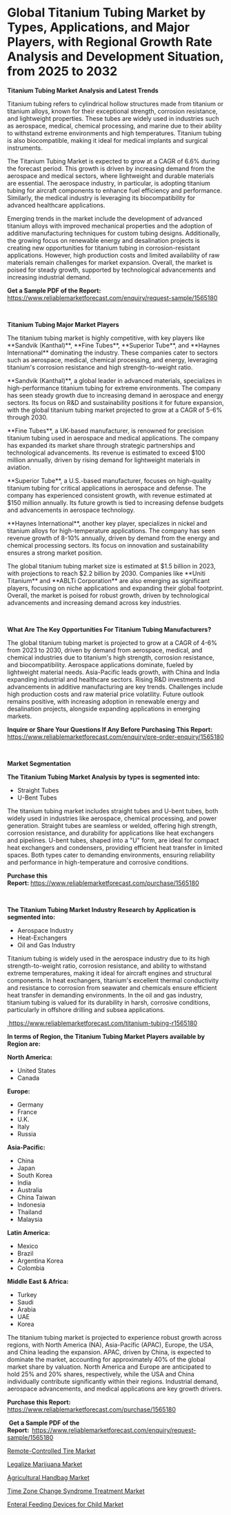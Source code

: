 <p><h1>Global Titanium Tubing Market by Types, Applications, and Major Players, with Regional Growth Rate Analysis and Development Situation, from 2025 to 2032</h1></p><p><strong>Titanium Tubing Market Analysis and Latest Trends</strong></p>
<p><p>Titanium tubing refers to cylindrical hollow structures made from titanium or titanium alloys, known for their exceptional strength, corrosion resistance, and lightweight properties. These tubes are widely used in industries such as aerospace, medical, chemical processing, and marine due to their ability to withstand extreme environments and high temperatures. Titanium tubing is also biocompatible, making it ideal for medical implants and surgical instruments.</p><p>The Titanium Tubing Market is expected to grow at a CAGR of 6.6% during the forecast period. This growth is driven by increasing demand from the aerospace and medical sectors, where lightweight and durable materials are essential. The aerospace industry, in particular, is adopting titanium tubing for aircraft components to enhance fuel efficiency and performance. Similarly, the medical industry is leveraging its biocompatibility for advanced healthcare applications.</p><p>Emerging trends in the market include the development of advanced titanium alloys with improved mechanical properties and the adoption of additive manufacturing techniques for custom tubing designs. Additionally, the growing focus on renewable energy and desalination projects is creating new opportunities for titanium tubing in corrosion-resistant applications. However, high production costs and limited availability of raw materials remain challenges for market expansion. Overall, the market is poised for steady growth, supported by technological advancements and increasing industrial demand.</p></p>
<p><strong>Get a Sample PDF of the Report:&nbsp;</strong> <a href="https://www.reliablemarketforecast.com/enquiry/request-sample/1565180?utm_campaign=2243&utm_medium=2&utm_source=Github&utm_content=ia&utm_term=25012025&utm_id=titanium-tubing">https://www.reliablemarketforecast.com/enquiry/request-sample/1565180</a></p>
<p>&nbsp;</p>
<p><strong>Titanium Tubing Major Market Players</strong></p>
<p><p>The titanium tubing market is highly competitive, with key players like **Sandvik (Kanthal)**, **Fine Tubes**, **Superior Tube**, and **Haynes International** dominating the industry. These companies cater to sectors such as aerospace, medical, chemical processing, and energy, leveraging titanium's corrosion resistance and high strength-to-weight ratio.</p><p>**Sandvik (Kanthal)**, a global leader in advanced materials, specializes in high-performance titanium tubing for extreme environments. The company has seen steady growth due to increasing demand in aerospace and energy sectors. Its focus on R&D and sustainability positions it for future expansion, with the global titanium tubing market projected to grow at a CAGR of 5-6% through 2030.</p><p>**Fine Tubes**, a UK-based manufacturer, is renowned for precision titanium tubing used in aerospace and medical applications. The company has expanded its market share through strategic partnerships and technological advancements. Its revenue is estimated to exceed $100 million annually, driven by rising demand for lightweight materials in aviation.</p><p>**Superior Tube**, a U.S.-based manufacturer, focuses on high-quality titanium tubing for critical applications in aerospace and defense. The company has experienced consistent growth, with revenue estimated at $150 million annually. Its future growth is tied to increasing defense budgets and advancements in aerospace technology.</p><p>**Haynes International**, another key player, specializes in nickel and titanium alloys for high-temperature applications. The company has seen revenue growth of 8-10% annually, driven by demand from the energy and chemical processing sectors. Its focus on innovation and sustainability ensures a strong market position.</p><p>The global titanium tubing market size is estimated at $1.5 billion in 2023, with projections to reach $2.2 billion by 2030. Companies like **Uniti Titanium** and **ABLTi Corporation** are also emerging as significant players, focusing on niche applications and expanding their global footprint. Overall, the market is poised for robust growth, driven by technological advancements and increasing demand across key industries.</p></p>
<p>&nbsp;</p>
<p><strong>What Are The Key Opportunities For Titanium Tubing Manufacturers?</strong></p>
<p><p>The global titanium tubing market is projected to grow at a CAGR of 4-6% from 2023 to 2030, driven by demand from aerospace, medical, and chemical industries due to titanium's high strength, corrosion resistance, and biocompatibility. Aerospace applications dominate, fueled by lightweight material needs. Asia-Pacific leads growth, with China and India expanding industrial and healthcare sectors. Rising R&D investments and advancements in additive manufacturing are key trends. Challenges include high production costs and raw material price volatility. Future outlook remains positive, with increasing adoption in renewable energy and desalination projects, alongside expanding applications in emerging markets.</p></p>
<p><strong>Inquire or Share Your Questions If Any Before Purchasing This Report:</strong> <a href="https://www.reliablemarketforecast.com/enquiry/pre-order-enquiry/1565180?utm_campaign=2243&utm_medium=2&utm_source=Github&utm_content=ia&utm_term=25012025&utm_id=titanium-tubing">https://www.reliablemarketforecast.com/enquiry/pre-order-enquiry/1565180</a></p>
<p>&nbsp;</p>
<p><strong>Market Segmentation</strong></p>
<p><strong>The Titanium Tubing Market Analysis by types is segmented into:</strong></p>
<p><ul><li>Straight Tubes</li><li>U-Bent Tubes</li></ul></p>
<p><p>The titanium tubing market includes straight tubes and U-bent tubes, both widely used in industries like aerospace, chemical processing, and power generation. Straight tubes are seamless or welded, offering high strength, corrosion resistance, and durability for applications like heat exchangers and pipelines. U-bent tubes, shaped into a "U" form, are ideal for compact heat exchangers and condensers, providing efficient heat transfer in limited spaces. Both types cater to demanding environments, ensuring reliability and performance in high-temperature and corrosive conditions.</p></p>
<p><strong>Purchase this Report:&nbsp;</strong><a href="https://www.reliablemarketforecast.com/purchase/1565180?utm_campaign=2243&utm_medium=2&utm_source=Github&utm_content=ia&utm_term=25012025&utm_id=titanium-tubing">https://www.reliablemarketforecast.com/purchase/1565180</a></p>
<p>&nbsp;</p>
<p><strong>The Titanium Tubing Market Industry Research by Application is segmented into:</strong></p>
<p><ul><li>Aerospace Industry</li><li>Heat-Exchangers</li><li>Oil and Gas Industry</li></ul></p>
<p><p>Titanium tubing is widely used in the aerospace industry due to its high strength-to-weight ratio, corrosion resistance, and ability to withstand extreme temperatures, making it ideal for aircraft engines and structural components. In heat exchangers, titanium's excellent thermal conductivity and resistance to corrosion from seawater and chemicals ensure efficient heat transfer in demanding environments. In the oil and gas industry, titanium tubing is valued for its durability in harsh, corrosive conditions, particularly in offshore drilling and subsea applications.</p></p>
<p><a href="https://www.reliablemarketforecast.com/titanium-tubing-r1565180?utm_campaign=2243&utm_medium=2&utm_source=Github&utm_content=ia&utm_term=25012025&utm_id=titanium-tubing">&nbsp;https://www.reliablemarketforecast.com/titanium-tubing-r1565180</a></p>
<p><strong>In terms of Region, the Titanium Tubing Market Players available by Region are:</strong></p>
<p>
    <p> <strong> North America: </strong>
        <ul>
            <li>United States</li>
            <li>Canada</li>
        </ul>
        </p> 
    <p> <strong> Europe: </strong>
        <ul>
            <li>Germany</li>
            <li>France</li>
            <li>U.K.</li>
            <li>Italy</li>
            <li>Russia</li>
        </ul>
        </p> 
    <p> <strong> Asia-Pacific: </strong>
        <ul>
            <li>China</li>
            <li>Japan</li>
            <li>South Korea</li>
            <li>India</li>
            <li>Australia</li>
            <li>China Taiwan</li>
            <li>Indonesia</li>
            <li>Thailand</li>
            <li>Malaysia</li>
        </ul>
        </p> 
    <p> <strong> Latin America: </strong>
        <ul>
            <li>Mexico</li>
            <li>Brazil</li>
            <li>Argentina Korea</li>
            <li>Colombia</li>
        </ul>
        </p> 
    <p> <strong> Middle East & Africa: </strong>
        <ul>
            <li>Turkey</li>
            <li>Saudi</li>
            <li>Arabia</li>
            <li>UAE</li>
            <li>Korea</li>
        </ul>
    </p>
    </p>
<p><p>The titanium tubing market is projected to experience robust growth across regions, with North America (NA), Asia-Pacific (APAC), Europe, the USA, and China leading the expansion. APAC, driven by China, is expected to dominate the market, accounting for approximately 40% of the global market share by valuation. North America and Europe are anticipated to hold 25% and 20% shares, respectively, while the USA and China individually contribute significantly within their regions. Industrial demand, aerospace advancements, and medical applications are key growth drivers.</p></p>
<p><strong>Purchase this Report: </strong><a href="https://www.reliablemarketforecast.com/purchase/1565180?utm_campaign=2243&utm_medium=2&utm_source=Github&utm_content=ia&utm_term=25012025&utm_id=titanium-tubing">https://www.reliablemarketforecast.com/purchase/1565180</a></p>
<p>&nbsp;<strong>Get a Sample PDF of the Report:&nbsp;&nbsp;</strong><a href="https://www.reliablemarketforecast.com/enquiry/request-sample/1565180?utm_campaign=2243&utm_medium=2&utm_source=Github&utm_content=ia&utm_term=25012025&utm_id=titanium-tubing">https://www.reliablemarketforecast.com/enquiry/request-sample/1565180</a></p>
<p><strong></strong></p>
<p><p><a href="https://www.linkedin.com/pulse/analyzing-remote-controlled-tire-markets-growth-trajectory-s9oje?utm_campaign=2243&utm_medium=2&utm_source=Github&utm_content=ia&utm_term=25012025&utm_id=titanium-tubing">Remote-Controlled Tire Market</a></p><p><a href="https://www.linkedin.com/pulse/legalize-marijuana-market-analysis-witch-focus-key-drivers-obstacles-ohkuc?utm_campaign=2243&utm_medium=2&utm_source=Github&utm_content=ia&utm_term=25012025&utm_id=titanium-tubing">Legalize Marijuana Market</a></p><p><a href="https://www.linkedin.com/pulse/agricultural-handbag-market-forecast-key-players-analysis-whvoe?utm_campaign=2243&utm_medium=2&utm_source=Github&utm_content=ia&utm_term=25012025&utm_id=titanium-tubing">Agricultural Handbag Market</a></p><p><a href="https://www.linkedin.com/pulse/forecasting-time-zone-change-syndrome-treatment-market-2drhe?utm_campaign=2243&utm_medium=2&utm_source=Github&utm_content=ia&utm_term=25012025&utm_id=titanium-tubing">Time Zone Change Syndrome Treatment Market</a></p><p><a href="https://www.linkedin.com/pulse/market-report-covering-enteral-feeding-devices-childmarket-goree?utm_campaign=2243&utm_medium=2&utm_source=Github&utm_content=ia&utm_term=25012025&utm_id=titanium-tubing">Enteral Feeding Devices for Child Market</a></p></p>
